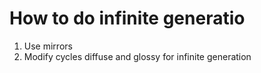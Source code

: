 # How to do infinite generatio

1. Use mirrors
2. Modify cycles diffuse and glossy for infinite generation